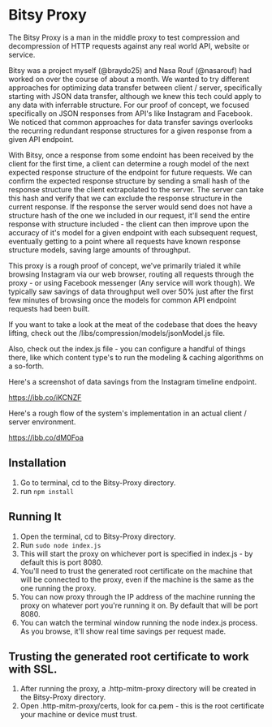# Bitsy Proxy

The Bitsy Proxy is a man in the middle proxy to test compression and decompression of HTTP requests against any real world API, website or service.

Bitsy was a project myself (@braydo25) and Nasa Rouf (@nasarouf) had worked on over the course of about a month. We wanted to try different approaches for optimizing data transfer between client / server, specifically starting with JSON data transfer, although we knew this tech could apply to any data with inferrable structure. For our proof of concept, we focused specifically on JSON responses from API's like Instagram and Facebook. We noticed that common approaches for data transfer savings overlooks the recurring redundant response structures for a given response from a given API endpoint. 

With Bitsy, once a response from some endoint has been received by the client for the first time, a client can determine a rough model of the next expected response structure of the endpoint for future requests. We can confirm the expected response structure by sending a small hash of the response structure the client extrapolated to the server. The server can take this hash and verify that we can exclude the response structure in the current response. If the response the server would send does not have a structure hash of the one we included in our request, it'll send the entire response with structure included - the client can then improve upon the accuracy of it's model for a given endpoint with each subsequent request, eventually getting to a point where all requests have known response structure models, saving large amounts of throughput.

This proxy is a rough proof of concept, we've primarily trialed it while browsing Instagram via our web browser, routing all requests through the proxy - or using Facebook messenger (Any service will work though). We typically saw savings of data throughput well over 50% just after the first few minutes of browsing once the models for common API endpoint requests had been built.

If you want to take a look at the meat of the codebase that does the heavy lifting, check out  the /libs/compression/models/jsonModel.js file.

Also, check out the index.js file - you can configure a handful of things there, like which content type's to run the modeling & caching algorithms on a so-forth.

Here's a screenshot of data savings from the Instagram timeline endpoint.

https://ibb.co/iKCNZF

Here's a rough flow of the system's implementation in an actual client / server environment.

https://ibb.co/dM0Foa

## Installation

1. Go to terminal, cd to the Bitsy-Proxy directory.
2. run `npm install`

## Running It

1. Open the terminal, cd to Bitsy-Proxy directory.
2. Run `sudo node index.js`
3. This will start the proxy on whichever port is specified in index.js - by default this is port 8080.
4. You'll need to trust the generated root certificate on the machine that will be connected to the proxy, even if the machine is the same as the one running the proxy.
5. You can now proxy through the IP address of the machine running the proxy on whatever port you're running it on. By default that will be port 8080.
6. You can watch the terminal window running the node index.js process. As you browse, it'll show real time savings per request made. 

## Trusting the generated root certificate to work with SSL.

1. After running the proxy, a .http-mitm-proxy directory will be created in the Bitsy-Proxy directory.
2. Open .http-mitm-proxy/certs, look for ca.pem - this is the root certificate your machine or device must trust.
